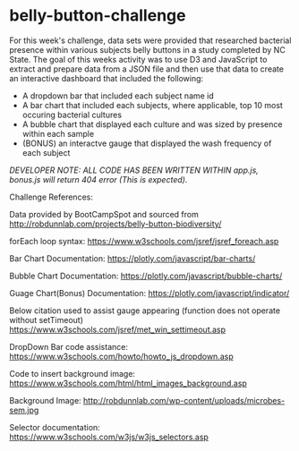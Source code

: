 # belly-button-challenge

For this week's challenge, data sets were provided that researched bacterial presence within various subjects belly buttons in a study
completed by NC State. The goal of this weeks activity was to use D3 and JavaScript to extract and prepare data from a JSON file and
then use that data to create an interactive dashboard that included the following:
- A dropdown bar that included each subject name id
- A bar chart that included each subjects, where applicable, top 10 most occuring bacterial cultures
- A bubble chart that displayed each culture and was sized by presence within each sample
- (BONUS) an interactve gauge that displayed the wash frequency of each subject

*DEVELOPER NOTE: ALL CODE HAS BEEN WRITTEN WITHIN app.js, bonus.js will return 404 error (This is expected).*

Challenge References:

Data provided by BootCampSpot and sourced from http://robdunnlab.com/projects/belly-button-biodiversity/

forEach loop syntax:
https://www.w3schools.com/jsref/jsref_foreach.asp

Bar Chart Documentation:
https://plotly.com/javascript/bar-charts/

Bubble Chart Documentation:
https://plotly.com/javascript/bubble-charts/

Guage Chart(Bonus) Documentation:
https://plotly.com/javascript/indicator/

Below citation used to assist gauge appearing (function does not operate without setTimeout)
https://www.w3schools.com/jsref/met_win_settimeout.asp

DropDown Bar code assistance:
https://www.w3schools.com/howto/howto_js_dropdown.asp

Code to insert background image:
https://www.w3schools.com/html/html_images_background.asp

Background Image:
http://robdunnlab.com/wp-content/uploads/microbes-sem.jpg

Selector documentation:
https://www.w3schools.com/w3js/w3js_selectors.asp
